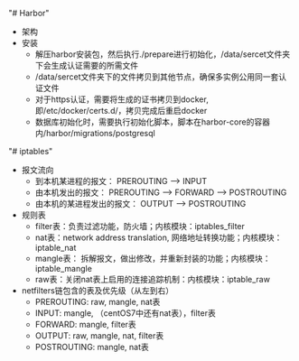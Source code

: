 "# Harbor" 
- 架构
- 安装
  - 解压harbor安装包，然后执行./prepare进行初始化，/data/sercet文件夹下会生成认证需要的所需文件
  - /data/sercet文件夹下的文件拷贝到其他节点，确保多实例公用同一套认证文件
  - 对于https认证，需要将生成的证书拷贝到docker,即/etc/docker/certs.d/，拷贝完成后重启docker
  - 数据库初始化时，需要执行初始化脚本，脚本在harbor-core的容器内/harbor/migrations/postgresql
  
  
"# iptables"
- 报文流向
  - 到本机某进程的报文： PREROUTING --> INPUT
  - 由本机发出的报文： PREROUTING --> FORWARD --> POSTROUTING
  - 由本机的某进程发出的报文： OUTPUT --> POSTROUTING
- 规则表
  - filter表：负责过滤功能，防火墙；内核模块：iptables_filter
  - nat表：network address translation, 网络地址转换功能；内核模块：iptable_nat
  - mangle表： 拆解报文，做出修改，并重新封装的功能；内核模块：iptable_mangle
  - raw表：关闭nat表上启用的连接追踪机制：内核模块：iptable_raw
- netfilters链包含的表及优先级（从左到右）
  - PREROUTING: raw, mangle, nat表
  - INPUT: mangle, （centOS7中还有nat表），filter表
  - FORWARD: mangle, filter表
  - OUTPUT: raw, mangle, nat, filter表
  - POSTROUTING: mangle, nat表
